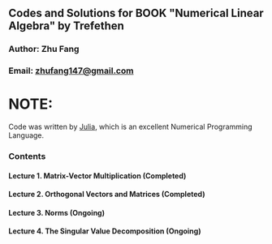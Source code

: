 ## Codes and Solutions for BOOK "Numerical Linear Algebra" by Trefethen
### Author: Zhu Fang
### Email: zhufang147@gmail.com

# NOTE:
Code was written by [Julia](https://julialang.org/), which is an excellent Numerical Programming Language.

### Contents

#### Lecture 1. Matrix-Vector Multiplication (Completed)
#### Lecture 2. Orthogonal Vectors and Matrices (Completed)
#### Lecture 3. Norms (Ongoing)
#### Lecture 4. The Singular Value Decomposition (Ongoing)

